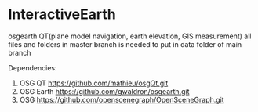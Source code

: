 # InteractiveEarth
osgearth QT(plane model navigation, earth elevation, GIS measurement)
all files and folders in master branch is needed to put in data folder of main branch

Dependencies:
1. OSG QT https://github.com/mathieu/osgQt.git
2. OSG Earth https://github.com/gwaldron/osgearth.git
3. OSG https://github.com/openscenegraph/OpenSceneGraph.git
